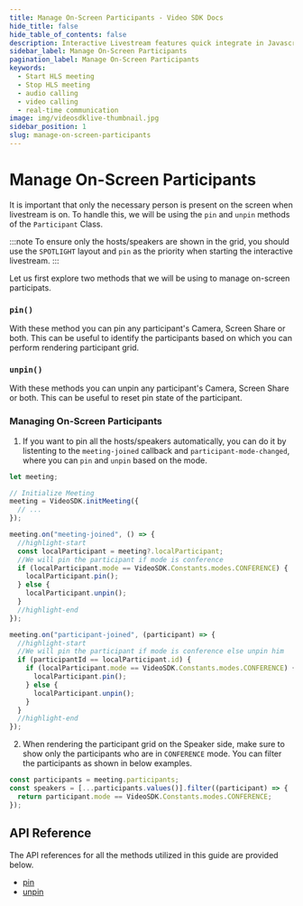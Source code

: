 ```yaml
---
title: Manage On-Screen Participants - Video SDK Docs
hide_title: false
hide_table_of_contents: false
description: Interactive Livestream features quick integrate in Javascript, React JS, Android, IOS, React Native, Flutter with Video SDK to add live video & audio conferencing to your applications.
sidebar_label: Manage On-Screen Participants
pagination_label: Manage On-Screen Participants
keywords:
  - Start HLS meeting
  - Stop HLS meeting
  - audio calling
  - video calling
  - real-time communication
image: img/videosdklive-thumbnail.jpg
sidebar_position: 1
slug: manage-on-screen-participants
---
```


# Manage On-Screen Participants

It is important that only the necessary person is present on the screen when livestream is on. To handle this, we will be using the `pin` and `unpin` methods of the `Participant` Class.

:::note
To ensure only the hosts/speakers are shown in the grid, you should use the `SPOTLIGHT` layout and `pin` as the priority when starting the interactive livestream.
:::

Let us first explore two methods that we will be using to manage on-screen participats.

### `pin()`

With these method you can pin any participant's Camera, Screen Share or both. This can be useful to identify the participants based on which you can perform rendering participant grid.

### `unpin()`

With these methods you can unpin any participant's Camera, Screen Share or both. This can be useful to reset pin state of the participant.

### Managing On-Screen Participants

1. If you want to pin all the hosts/speakers automatically, you can do it by listenting to the `meeting-joined` callback and `participant-mode-changed`, where you can `pin` and `unpin` based on the mode.

```js
let meeting;

// Initialize Meeting
meeting = VideoSDK.initMeeting({
  // ...
});

meeting.on("meeting-joined", () => {
  //highlight-start
  const localParticipant = meeting?.localParticipant;
  //We will pin the participant if mode is conference
  if (localParticipant.mode == VideoSDK.Constants.modes.CONFERENCE) {
    localParticipant.pin();
  } else {
    localParticipant.unpin();
  }
  //highlight-end
});

meeting.on("participant-joined", (participant) => {
  //highlight-start
  //We will pin the participant if mode is conference else unpin him
  if (participantId == localParticipant.id) {
    if (localParticipant.mode == VideoSDK.Constants.modes.CONFERENCE) {
      localParticipant.pin();
    } else {
      localParticipant.unpin();
    }
  }
  //highlight-end
});
```

2. When rendering the participant grid on the Speaker side, make sure to show only the participants who are in `CONFERENCE` mode. You can filter the participants as shown in below examples.

```js
const participants = meeting.participants;
const speakers = [...participants.values()].filter((participant) => {
  return participant.mode == VideoSDK.Constants.modes.CONFERENCE;
});
```

## API Reference

The API references for all the methods utilized in this guide are provided below.

- [pin](/javascript/api/sdk-reference/participant-class/methods#pin#pin)
- [unpin](/javascript/api/sdk-reference/participant-class/methods#pin#unpin)
